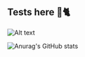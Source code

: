 ## Tests here 🤘🐈


![Alt text](https://go-vercel-waka-svg-sepia.vercel.app//api?type=waka)


![Anurag's GitHub stats](https://github-readme-stats.vercel.app/api?username=eduardbiellier&show_icons=true&theme=tokyonight)


<!--
![Top Langs](https://github-readme-stats.vercel.app/api/top-langs/?username=eduardbiellier&layout=compact)
**eduardbiellier/eduardbiellier** is a ✨ _special_ ✨ repository because its `README.md` (this file) appears on your GitHub profile.
Here are some ideas to get you started:
- 🔭 I’m currently working on ...
- 🌱 I’m currently learning ...
- 👯 I’m looking to collaborate on ...
- 🤔 I’m looking for help with ...
- 💬 Ask me about ...
- 📫 How to reach me: ...
- 😄 Pronouns: ...
- ⚡ Fun fact: ...
-->
